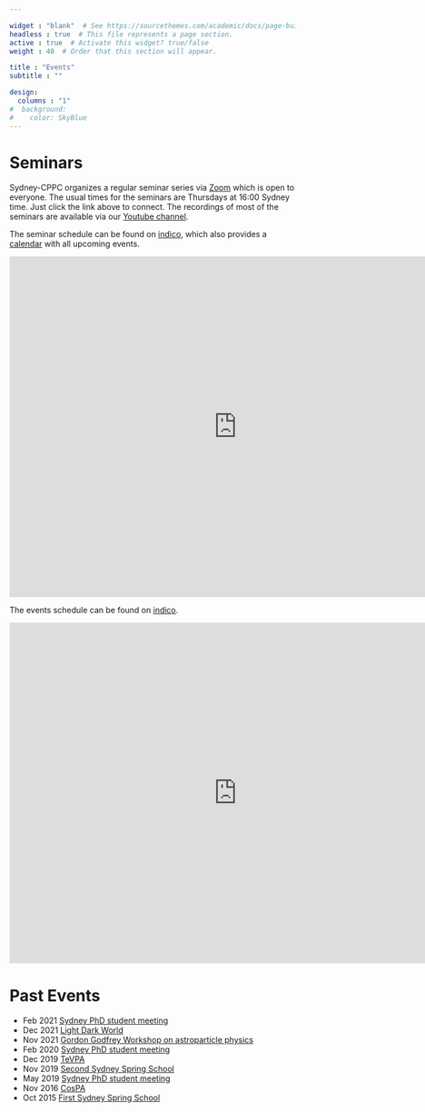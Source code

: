 ```yaml
---

widget : "blank"  # See https://sourcethemes.com/academic/docs/page-builder/
headless : true  # This file represents a page section.
active : true  # Activate this widget? true/false
weight : 40  # Order that this section will appear.

title : "Events"
subtitle : ""

design:
  columns : "1"
#  background:
#    color: SkyBlue
---
```


# Seminars

Sydney-CPPC organizes a regular seminar series via [Zoom](https://uni-sydney.zoom.us/j/610935631) which is open to everyone. The usual times for the seminars are Thursdays at 16:00 Sydney time. Just click the link above to connect. The recordings of most of the seminars are available via our [Youtube channel](https://www.youtube.com/channel/UCtVYU6uw6Xu1UWq6OvLbpvg).

The seminar schedule can be found on [indico](https://indico.cern.ch/category/14675/), which also provides a [calendar](https://indico.cern.ch/export/categ/14675.ics?from=-31d) with all upcoming events.
<iframe src="https://indico.cern.ch/category/14675/calendar" style="border: 0" width="800" height="600" frameborder="0" scrolling="no"></iframe>

The events schedule can be found on [indico](https://indico.cern.ch/category/12731/).

<iframe src="https://indico.cern.ch/category/12731" style="border: 0" width="800" height="600" frameborder="0" scrolling="no"></iframe>

# Past Events

* Feb 2021 [Sydney PhD student meeting](https://indico.cern.ch/event/999912)
* Dec 2021 [Light Dark World](https://indico.cern.ch/event/948186)
* Nov 2021 [Gordon Godfrey Workshop on astroparticle physics](https://indico.cern.ch/event/887490)
* Feb 2020 [Sydney PhD student meeting](https://indico.cern.ch/event/857567)
* Dec 2019 [TeVPA](https://indico.cern.ch/event/828038/)
* Nov 2019 [Second Sydney Spring School](https://indico.cern.ch/event/833042/)
* May 2019 [Sydney PhD student meeting](https://indico.cern.ch/event/857567)
* Nov 2016 [CosPA](https://indico.cern.ch/event/491882/)
* Oct 2015 [First Sydney Spring School](http://www.coepp.org.au/events/spring-school-particle-physics-and-cosmology)


